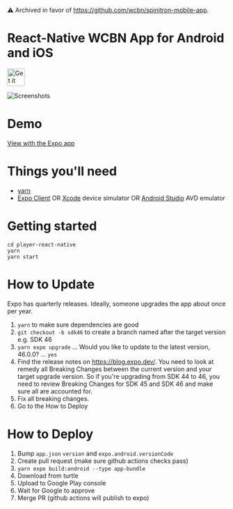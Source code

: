 ⚠️ Archived in favor of https://github.com/wcbn/spinitron-mobile-app.

# React-Native WCBN App for Android and iOS

<a href="https://play.google.com/store/apps/details?id=org.wcbn">
  <img alt="Get it on Google Play" title="Google Play" src="docs/play-store.png" height="40">
</a>

![Screenshots](docs/screenshots.jpg)

# Demo

[View with the Expo app](https://expo.io/@dctalbot/wcbn-app)

# Things you'll need

- [yarn](https://classic.yarnpkg.com/lang/en/)
- [Expo Client](https://apps.apple.com/us/app/expo-client/id982107779) OR [Xcode](https://apps.apple.com/us/app/xcode/id497799835?mt=12) device simulator OR [Android Studio](https://developer.android.com/studio) AVD emulator

# Getting started

    cd player-react-native
    yarn
    yarn start

# How to Update

Expo has quarterly releases. Ideally, someone upgrades the app about once per year.

1. `yarn` to make sure dependencies are good
1. `git checkout -b sdk46` to create a branch named after the target version e.g. SDK 46
1. `yarn expo upgrade` ... Would you like to update to the latest version, 46.0.0? … `yes`
1. Find the release notes on https://blog.expo.dev/. You need to look at remedy all Breaking Changes between the current version and your target upgrade version. So if you're upgrading from SDK 44 to 46, you need to review Breaking Changes for SDK 45 and SDK 46 and make sure all are accounted for.
1. Fix all breaking changes.
1. Go to the How to Deploy

# How to Deploy

1. Bump `app.json` `version` and `expo.android.versionCode`
2. Create pull request (make sure github actions checks pass)
3. `yarn expo build:android --type app-bundle`
4. Download from turtle
5. Upload to Google Play console
6. Wait for Google to approve
7. Merge PR (github actions will publish to expo)
